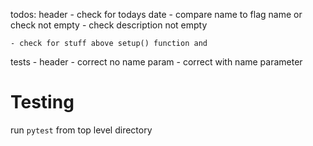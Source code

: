 todos:
header
    - check for todays date
    - compare name to flag name or check not empty
    - check description not empty

    - check for stuff above setup() function and


tests
    - header
        - correct no name param
        - correct with name parameter

# Testing
 run `pytest` from top level directory